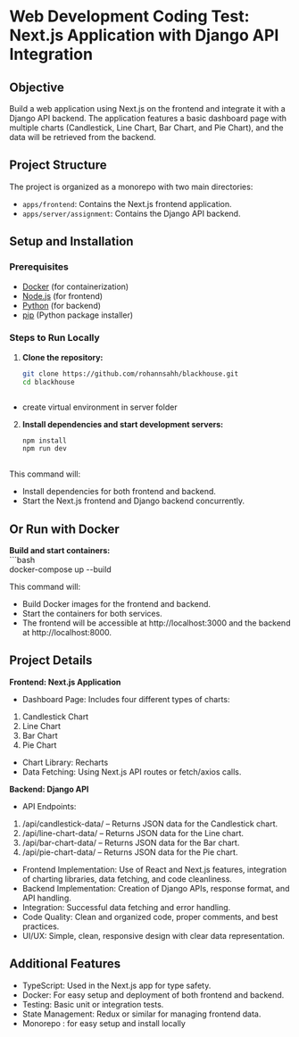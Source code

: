 # Web Development Coding Test: Next.js Application with Django API Integration  
  
## Objective  

Build a web application using Next.js on the frontend and integrate it with a Django API backend. The application features a basic dashboard page with multiple charts (Candlestick, Line Chart, Bar Chart, and Pie Chart), and the data will be retrieved from the backend.  
  
## Project Structure  
  
The project is organized as a monorepo with two main directories:  
  
- `apps/frontend`: Contains the Next.js frontend application.  
- `apps/server/assignment`: Contains the Django API backend.  
  
## Setup and Installation  
  
### Prerequisites  
  
- [Docker](https://www.docker.com/products/docker-desktop) (for containerization)  
- [Node.js](https://nodejs.org/) (for frontend)  
- [Python](https://www.python.org/downloads/) (for backend)  
- [pip](https://pip.pypa.io/en/stable/) (Python package installer)  
  
### Steps to Run Locally  
  
1. **Clone the repository:**  
  
   ```bash
   git clone https://github.com/rohannsahh/blackhouse.git
   cd blackhouse



* create virtual environment in server folder


2. **Install dependencies and start development servers:**     
   ```bash  
   npm install
   npm run dev
  
 This command will:  
   
* Install dependencies for both frontend and backend.  
* Start the Next.js frontend and Django backend concurrently.  
  
## Or Run with Docker  
  
 **Build and start containers:**  
    ```bash  
    docker-compose up --build
  



This command will:  
  
* Build Docker images for the frontend and backend.  
* Start the containers for both services.  
* The frontend will be accessible at http://localhost:3000 and the backend at http://localhost:8000.  
  
## Project Details  
  
 **Frontend: Next.js Application**  
  
 * Dashboard Page: Includes four different types of charts:  
  1. Candlestick Chart  
  2. Line Chart  
  3. Bar Chart  
  4. Pie Chart  
 * Chart Library: Recharts  
 * Data Fetching: Using Next.js API routes or fetch/axios calls.  
  
 **Backend: Django API**  
  
 * API Endpoints:  
 1. /api/candlestick-data/ – Returns JSON data for the Candlestick chart.  
 2. /api/line-chart-data/ – Returns JSON data for the Line chart.  
 3. /api/bar-chart-data/ – Returns JSON data for the Bar chart.  
 4. /api/pie-chart-data/ – Returns JSON data for the Pie chart.  
  
* Frontend Implementation: Use of React and Next.js features, integration of charting libraries, data fetching, and code cleanliness.  
* Backend Implementation: Creation of Django APIs, response format, and API handling.  
* Integration: Successful data fetching and error handling.  
* Code Quality: Clean and organized code, proper comments, and best practices.  
* UI/UX: Simple, clean, responsive design with clear data representation.  
  
## Additional Features  
* TypeScript: Used in the Next.js app for type safety.  
* Docker: For easy setup and deployment of both frontend and backend.  
* Testing: Basic unit or integration tests.  
* State Management: Redux or similar for managing frontend data. 
* Monorepo : for easy setup and install locally 
  